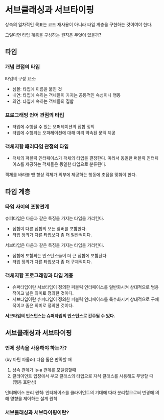 # 서브클래싱과 서브타이핑

상속의 일차적인 목표는 코드 재사용이 아니라 타입 계층을 구현하는 것이여야 한다.

그렇다면 타입 계층을 구성하는 원칙은 무엇이 있을까?

## 타입

### 개념 관점의 타입

타입의 구성 요소:
* 심볼: 타입에 이름을 붙인 것
* 내연: 타입에 속하는 객체들이 가지는 공통적인 속성이나 행동
* 외연: 타입에 속하는 객체들의 집합

### 프로그래밍 언어 관점의 타입

* 타입에 수행될 수 있는 오퍼레이션의 집합 정의
* 타입에 수행되는 오퍼레이션에 대해 미리 약속된 문맥 제공

### 객체지향 패러다임 관점의 타입

* 객체의 퍼블릭 인터페이스가 객체의 타입을 결정한다. 따라서 동일한 퍼블릭 인터페이스를 제공하는 객체들은 동일한 타입으로 분류된다.

객체를 바라볼 떈 항상 객체가 외부에 제공하는 행동에 초점을 맞춰야 한다.

## 타입 계층

### 타입 사이의 포함관계

슈퍼타입은 다음과 같은 특징을 가지는 타입을 가리킨다.
* 집합이 다른 집합의 모든 멤버를 포함한다.
* 타입 정의가 다른 타입보다 좀 더 일반적이다.

서브타입은 다음과 같은 특징을 가지는 타입을 가리킨다.
* 집합에 포함되는 인스턴스들이 더 큰 집합에 포함된다.
* 타입 정의가 다른 타입보다 좀 더 구체적이다.

### 객체지향 프로그래밍과 타입 계층

* 슈퍼타입이란 서브타입이 정의한 퍼블릭 인터페이스를 일반화시켜 상대적으로 범용적이고 넓은 의미로 정의한 것이다.
* 서브타입이란 슈퍼타입이 정의한 퍼블릭 인터페이스를 특수화시켜 상대적으로 구체적이고 좁은 의미로 정의한 것이다.

**서브타입의 인스턴스는 슈퍼타입의 인스턴스로 간주될 수 있다.**

## 서브클래싱과 서브타이핑

### 언제 상속을 사용해야 하는가?

(by 마틴 파울러) 다음 둘은 만족할 때
1. 상속 관계가 is-a 관계를 모델링할때
2. 클라이언트 입장에서 부모 클래스의 타입으로 자식 클래스를 사용해도 무방할 때 (행동 호환성)

인터페이스 분리 원칙: 인터페이스를 클라이언트의 기대에 따라 분리함으로써 변경에 의해 영향을 제어하는 설계 원칙

### 서브클래싱과 서브타이핑이란?











